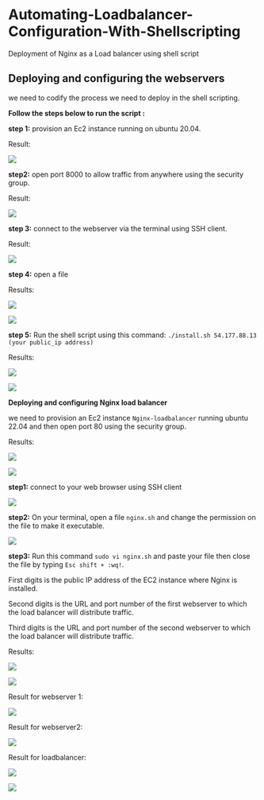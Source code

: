 # Automating-Loadbalancer-Configuration-With-Shellscripting
Deployment of Nginx as a Load balancer using shell script


## Deploying and configuring the webservers

we need to codify the process we need to deploy in the shell scripting.

__Follow the steps below to run the script :__

__step 1:__ provision an Ec2 instance running on ubuntu 20.04.

Result:

![](./images/1.png)

__step2:__ open port 8000 to allow traffic from anywhere using the security group.

Result:

![](./images/2.png)


__step 3:__ connect to the webserver via the terminal using SSH client.

Result:

![](./images/3.png)

__step 4:__ open a file

Results:

![](./images/4.png)

![](./images/7.png)


__step 5:__ Run the shell script using this command: `./install.sh 54.177.88.13 (your public_ip address)`

Results:

![](./images/8.png)


![](./images/9.png)


__Deploying and configuring Nginx load balancer__

we need to provision an Ec2 instance `Nginx-loadbalancer` running ubuntu 22.04 and then open port 80 using the security group.

Results:

![](./images/10.png)

![](./images/11.png)




__step1:__ connect to your web browser using SSH client 

![](./images/12.png)



__step2:__ On your terminal, open a file `nginx.sh` and change the permission on the file to make it executable.

![](./images/13.png)

__step3:__ Run this command `sudo vi nginx.sh` and paste your file then close the file by typing `Esc shift + :wq!`.

First digits is the public IP address of the EC2 instance where Nginx is installed.


Second digits is the URL and port number of the first webserver to which the load balancer will distribute traffic.

Third digits is the URL and port number of the second webserver to which the load balancer will distribute traffic.


Results:

![](./images/24.png)

![](./images/25.png)


Result for webserver 1:

![](./images/26.png)



Result for webserver2:

![](./images/27.png)



Result for loadbalancer:




![](./images/22.png)


![](./images/23.png)














































































